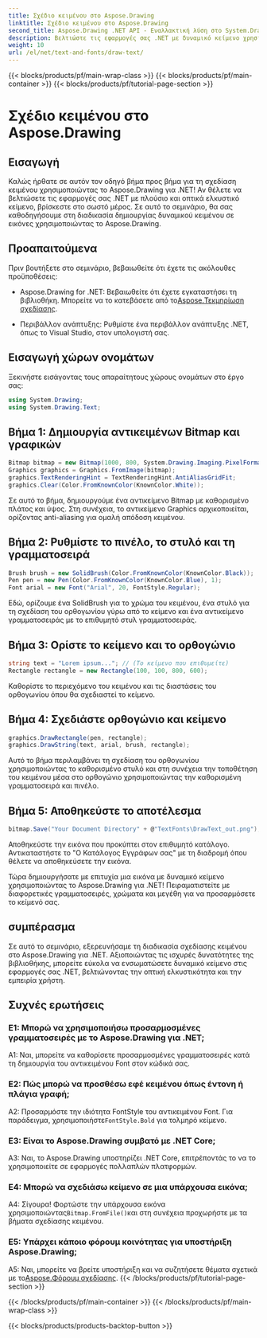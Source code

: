 ```yaml
---
title: Σχέδιο κειμένου στο Aspose.Drawing
linktitle: Σχέδιο κειμένου στο Aspose.Drawing
second_title: Aspose.Drawing .NET API - Εναλλακτική λύση στο System.Drawing.Common
description: Βελτιώστε τις εφαρμογές σας .NET με δυναμικό κείμενο χρησιμοποιώντας το Aspose.Drawing για .NET. Ακολουθήστε τον βήμα προς βήμα οδηγό μας για να σχεδιάσετε κείμενο, να προσαρμόσετε γραμματοσειρές και να δημιουργήσετε οπτικά ελκυστικές εικόνες.
weight: 10
url: /el/net/text-and-fonts/draw-text/
---
```


{{< blocks/products/pf/main-wrap-class >}}
{{< blocks/products/pf/main-container >}}
{{< blocks/products/pf/tutorial-page-section >}}

# Σχέδιο κειμένου στο Aspose.Drawing

## Εισαγωγή

Καλώς ήρθατε σε αυτόν τον οδηγό βήμα προς βήμα για τη σχεδίαση κειμένου χρησιμοποιώντας το Aspose.Drawing για .NET! Αν θέλετε να βελτιώσετε τις εφαρμογές σας .NET με πλούσιο και οπτικά ελκυστικό κείμενο, βρίσκεστε στο σωστό μέρος. Σε αυτό το σεμινάριο, θα σας καθοδηγήσουμε στη διαδικασία δημιουργίας δυναμικού κειμένου σε εικόνες χρησιμοποιώντας το Aspose.Drawing.

## Προαπαιτούμενα

Πριν βουτήξετε στο σεμινάριο, βεβαιωθείτε ότι έχετε τις ακόλουθες προϋποθέσεις:

-  Aspose.Drawing for .NET: Βεβαιωθείτε ότι έχετε εγκαταστήσει τη βιβλιοθήκη. Μπορείτε να το κατεβάσετε από το[Aspose.Τεκμηρίωση σχεδίασης](https://reference.aspose.com/drawing/net/).

- Περιβάλλον ανάπτυξης: Ρυθμίστε ένα περιβάλλον ανάπτυξης .NET, όπως το Visual Studio, στον υπολογιστή σας.

## Εισαγωγή χώρων ονομάτων

Ξεκινήστε εισάγοντας τους απαραίτητους χώρους ονομάτων στο έργο σας:

```csharp
using System.Drawing;
using System.Drawing.Text;
```

## Βήμα 1: Δημιουργία αντικειμένων Bitmap και γραφικών

```csharp
Bitmap bitmap = new Bitmap(1000, 800, System.Drawing.Imaging.PixelFormat.Format32bppPArgb);
Graphics graphics = Graphics.FromImage(bitmap);
graphics.TextRenderingHint = TextRenderingHint.AntiAliasGridFit;
graphics.Clear(Color.FromKnownColor(KnownColor.White));
```

Σε αυτό το βήμα, δημιουργούμε ένα αντικείμενο Bitmap με καθορισμένο πλάτος και ύψος. Στη συνέχεια, το αντικείμενο Graphics αρχικοποιείται, ορίζοντας anti-aliasing για ομαλή απόδοση κειμένου.

## Βήμα 2: Ρυθμίστε το πινέλο, το στυλό και τη γραμματοσειρά

```csharp
Brush brush = new SolidBrush(Color.FromKnownColor(KnownColor.Black));
Pen pen = new Pen(Color.FromKnownColor(KnownColor.Blue), 1);
Font arial = new Font("Arial", 20, FontStyle.Regular);
```

Εδώ, ορίζουμε ένα SolidBrush για το χρώμα του κειμένου, ένα στυλό για τη σχεδίαση του ορθογωνίου γύρω από το κείμενο και ένα αντικείμενο γραμματοσειράς με το επιθυμητό στυλ γραμματοσειράς.

## Βήμα 3: Ορίστε το κείμενο και το ορθογώνιο

```csharp
string text = "Lorem ipsum..."; // (Το κείμενο που επιθυμείτε)
Rectangle rectangle = new Rectangle(100, 100, 800, 600);
```

Καθορίστε το περιεχόμενο του κειμένου και τις διαστάσεις του ορθογωνίου όπου θα σχεδιαστεί το κείμενο.

## Βήμα 4: Σχεδιάστε ορθογώνιο και κείμενο

```csharp
graphics.DrawRectangle(pen, rectangle);
graphics.DrawString(text, arial, brush, rectangle);
```

Αυτό το βήμα περιλαμβάνει τη σχεδίαση του ορθογωνίου χρησιμοποιώντας το καθορισμένο στυλό και στη συνέχεια την τοποθέτηση του κειμένου μέσα στο ορθογώνιο χρησιμοποιώντας την καθορισμένη γραμματοσειρά και πινέλο.

## Βήμα 5: Αποθηκεύστε το αποτέλεσμα

```csharp
bitmap.Save("Your Document Directory" + @"TextFonts\DrawText_out.png");
```

Αποθηκεύστε την εικόνα που προκύπτει στον επιθυμητό κατάλογο. Αντικαταστήστε το "Ο Κατάλογος Εγγράφων σας" με τη διαδρομή όπου θέλετε να αποθηκεύσετε την εικόνα.

Τώρα δημιουργήσατε με επιτυχία μια εικόνα με δυναμικό κείμενο χρησιμοποιώντας το Aspose.Drawing για .NET! Πειραματιστείτε με διαφορετικές γραμματοσειρές, χρώματα και μεγέθη για να προσαρμόσετε το κείμενό σας.

## συμπέρασμα

Σε αυτό το σεμινάριο, εξερευνήσαμε τη διαδικασία σχεδίασης κειμένου στο Aspose.Drawing για .NET. Αξιοποιώντας τις ισχυρές δυνατότητες της βιβλιοθήκης, μπορείτε εύκολα να ενσωματώσετε δυναμικό κείμενο στις εφαρμογές σας .NET, βελτιώνοντας την οπτική ελκυστικότητα και την εμπειρία χρήστη.

## Συχνές ερωτήσεις

### Ε1: Μπορώ να χρησιμοποιήσω προσαρμοσμένες γραμματοσειρές με το Aspose.Drawing για .NET;

A1: Ναι, μπορείτε να καθορίσετε προσαρμοσμένες γραμματοσειρές κατά τη δημιουργία του αντικειμένου Font στον κώδικά σας.

### Ε2: Πώς μπορώ να προσθέσω εφέ κειμένου όπως έντονη ή πλάγια γραφή;

 A2: Προσαρμόστε την ιδιότητα FontStyle του αντικειμένου Font. Για παράδειγμα, χρησιμοποιήστε`FontStyle.Bold` για τολμηρό κείμενο.

### Ε3: Είναι το Aspose.Drawing συμβατό με .NET Core;

A3: Ναι, το Aspose.Drawing υποστηρίζει .NET Core, επιτρέποντάς το να το χρησιμοποιείτε σε εφαρμογές πολλαπλών πλατφορμών.

### Ε4: Μπορώ να σχεδιάσω κείμενο σε μια υπάρχουσα εικόνα;

 Α4: Σίγουρα! Φορτώστε την υπάρχουσα εικόνα χρησιμοποιώντας`Bitmap.FromFile()`και στη συνέχεια προχωρήστε με τα βήματα σχεδίασης κειμένου.

### Ε5: Υπάρχει κάποιο φόρουμ κοινότητας για υποστήριξη Aspose.Drawing;

 A5: Ναι, μπορείτε να βρείτε υποστήριξη και να συζητήσετε θέματα σχετικά με το[Aspose.Φόρουμ σχεδίασης](https://forum.aspose.com/c/diagram/17).
{{< /blocks/products/pf/tutorial-page-section >}}

{{< /blocks/products/pf/main-container >}}
{{< /blocks/products/pf/main-wrap-class >}}

{{< blocks/products/products-backtop-button >}}
